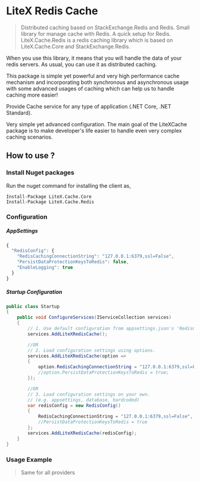 # LiteX Redis Cache
> Distributed caching based on StackExchange.Redis and Redis. Small library for manage cache with Redis. A quick setup for Redis. LiteX.Cache.Redis is a redis caching library which is based on LiteX.Cache.Core and StackExchange.Redis.

When you use this library, it means that you will handle the data of your redis servers. As usual, you can use it as distributed caching.

This package is simple yet powerful and very high performance cache mechanism and incorporating both synchronous and asynchronous usage with some advanced usages of caching which can help us to handle caching more easier!

Provide Cache service for any type of application (.NET Core, .NET Standard).

Very simple yet advanced configuration. The main goal of the LiteXCache package is to make developer's life easier to handle even very complex caching scenarios.


## How to use ?


### Install Nuget packages

Run the nuget command for installing the client as,
```
Install-Package LiteX.Cache.Core
Install-Package LiteX.Cache.Redis
```

### Configuration

##### AppSettings
```js
{
  "RedisConfig": {
    "RedisCachingConnectionString": "127.0.0.1:6379,ssl=False",
    "PersistDataProtectionKeysToRedis": false,
    "EnableLogging": true
  }
}
```

##### Startup Configuration
```cs
public class Startup
{
    public void ConfigureServices(IServiceCollection services)
    {
        // 1. Use default configuration from appsettings.json's 'RedisConfig'
        services.AddLiteXRedisCache();

        //OR
        // 2. Load configuration settings using options.
        services.AddLiteXRedisCache(option =>
        {
            option.RedisCachingConnectionString = "127.0.0.1:6379,ssl=False";
            //option.PersistDataProtectionKeysToRedis = true;
        });

        //OR
        // 3. Load configuration settings on your own.
        // (e.g. appsettings, database, hardcoded)
        var redisConfig = new RedisConfig()
        {
            RedisCachingConnectionString = "127.0.0.1:6379,ssl=False",
            //PersistDataProtectionKeysToRedis = true
        };
        services.AddLiteXRedisCache(redisConfig);
    }
}
```

### Usage Example
> Same for all providers


